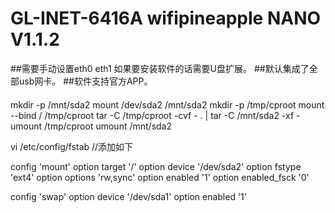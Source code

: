 # GL-INET-6416A wifipineapple NANO V1.1.2
##需要手动设置eth0 eth1 如果要安装软件的话需要U盘扩展。
##默认集成了全部usb网卡。
##软件支持官方APP。
####
mkdir -p /mnt/sda2
mount /dev/sda2 /mnt/sda2
mkdir -p /tmp/cproot
mount --bind / /tmp/cproot
tar -C /tmp/cproot -cvf - . | tar -C /mnt/sda2 -xf -
umount /tmp/cproot
umount /mnt/sda2



vi /etc/config/fstab //添加如下

config 'mount'
       option target '/'
       option device '/dev/sda2'
       option fstype 'ext4'
       option options 'rw,sync'
       option enabled '1'
       option enabled_fsck '0'

config 'swap'
       option device '/dev/sda1'
       option enabled '1'

####